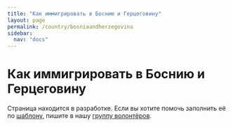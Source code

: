 ```yaml
---
title: "Как иммигрировать в Боснию и Герцеговину"
layout: page
permalink: /country/bosniaandherzegovina
sidebar:
  nav: "docs"
---
```


# Как иммигрировать в Боснию и Герцеговину

Страница находится в разработке. Если вы хотите помочь заполнить её по [шаблону](/template), пишите в нашу [группу волонтёров](https://t.me/+FHi3FnJaoWJkMDAx).
